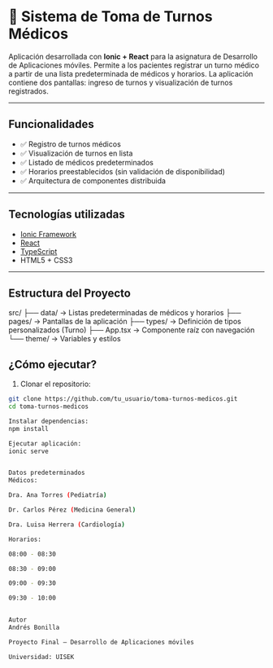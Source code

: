 # 📆 Sistema de Toma de Turnos Médicos

Aplicación desarrollada con **Ionic + React** para la asignatura de Desarrollo de Aplicaciones móviles. Permite a los pacientes registrar un turno médico a partir de una lista predeterminada de médicos y horarios. La aplicación contiene dos pantallas: ingreso de turnos y visualización de turnos registrados.

---

## Funcionalidades

- ✅ Registro de turnos médicos
- ✅ Visualización de turnos en lista
- ✅ Listado de médicos predeterminados
- ✅ Horarios preestablecidos (sin validación de disponibilidad)
- ✅ Arquitectura de componentes distribuida

---

## Tecnologías utilizadas

- [Ionic Framework](https://ionicframework.com/)
- [React](https://react.dev/)
- [TypeScript](https://www.typescriptlang.org/)
- HTML5 + CSS3

---

## Estructura del Proyecto

src/
├── data/ → Listas predeterminadas de médicos y horarios
├── pages/ → Pantallas de la aplicación
├── types/ → Definición de tipos personalizados (Turno)
├── App.tsx → Componente raíz con navegación
└── theme/ → Variables y estilos


## ¿Cómo ejecutar?

1. Clonar el repositorio:
```bash
git clone https://github.com/tu_usuario/toma-turnos-medicos.git
cd toma-turnos-medicos

Instalar dependencias:
npm install

Ejecutar aplicación:
ionic serve


Datos predeterminados
Médicos:

Dra. Ana Torres (Pediatría)

Dr. Carlos Pérez (Medicina General)

Dra. Luisa Herrera (Cardiología)

Horarios:

08:00 - 08:30

08:30 - 09:00

09:00 - 09:30

09:30 - 10:00


Autor
Andrés Bonilla

Proyecto Final – Desarrollo de Aplicaciones móviles

Universidad: UISEK